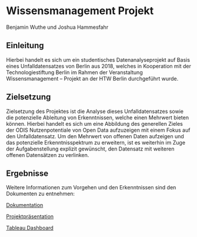 # Wissensmanagement Projekt

Benjamin Wuthe und Joshua Hammesfahr

## Einleitung
Hierbei handelt es sich um ein studentisches Datenanalyseprojekt auf Basis eines Unfalldatensatzes von Berlin aus 2018, welches in Kooperation mit der Technologiestiftung Berlin im Rahmen der Veranstaltung Wissensmanagement – Projekt an der HTW Berlin durchgeführt wurde.

## Zielsetzung 
Zielsetzung des Projektes ist die Analyse dieses Unfalldatensatzes sowie die potenzielle Ableitung von Erkenntnissen, welche einen Mehrwert bieten können. Hierbei handelt es sich um eine Abbildung des generellen Zieles der ODIS Nutzenpotentiale von Open Data aufzuzeigen mit einem Fokus auf den Unfalldatensatz. Um den Mehrwert von offenen Daten aufzeigen und das potenzielle Erkenntnisspektrum zu erweitern, ist es weiterhin im Zuge der Aufgabenstellung explizit gewünscht, den Datensatz mit weiteren offenen Datensätzen zu verlinken.

## Ergebnisse
Weitere Informationen zum Vorgehen und den Erkenntnissen sind den Dokumenten zu entnehmen:

<a href=https://github.com/s0554849/unfallanalyse_berlin/blob/master/Unfallanalyse%20Dokumentation%20Wissensmanagement.pdf>Dokumentation</a>

<a href=https://github.com/s0554849/unfallanalyse_berlin/blob/master/WM_Projekt_Abschlusspräsentation.pdf>Projektpräsentation</a>

<a href=https://public.tableau.com/app/profile/benjamin.wuthe/viz/UnfallanalyseBerlin/UnfallanalysefrBerlin>Tableau Dashboard</a>
